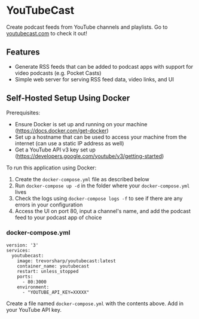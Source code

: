 # YouTubeCast

Create podcast feeds from YouTube channels and playlists. Go to [youtubecast.com](https://youtubecast.com) to check it out!

## Features

- Generate RSS feeds that can be added to podcast apps with support for video podcasts (e.g. Pocket Casts)
- Simple web server for serving RSS feed data, video links, and UI

## Self-Hosted Setup Using Docker

Prerequisites:

- Ensure Docker is set up and running on your machine (https://docs.docker.com/get-docker)
- Set up a hostname that can be used to access your machine from the internet (can use a static IP address as well)
- Get a YouTube API v3 key set up (https://developers.google.com/youtube/v3/getting-started)

To run this application using Docker:

1. Create the `docker-compose.yml` file as described below
2. Run `docker-compose up -d` in the folder where your `docker-compose.yml` lives
3. Check the logs using `docker-compose logs -f` to see if there are any errors in your configuration
4. Access the UI on port 80, input a channel's name, and add the podcast feed to your podcast app of choice

### docker-compose.yml

```
version: '3'
services:
  youtubecast:
    image: trevorsharp/youtubecast:latest
    container_name: youtubecast
    restart: unless_stopped
    ports:
      - 80:3000
    environment:
      - "YOUTUBE_API_KEY=XXXXX"
```

Create a file named `docker-compose.yml` with the contents above. Add in your YouTube API key.
